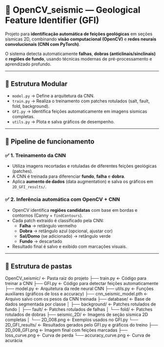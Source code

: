 # 🧠 OpenCV_seismic — Geological Feature Identifier (GFI)

Projeto para **identificação automática de feições geológicas** em seções sísmicas 2D, combinando **visão computacional (OpenCV)** e **redes neurais convolucionais (CNN com PyTorch)**.

O sistema detecta automaticamente **falhas**, **dobras (anticlinais/sinclinais)** e **regiões de fundo**, usando técnicas modernas de pré-processamento e aprendizado profundo.

---

## 🧬 Estrutura Modular

- `model.py` → Define a arquitetura da CNN.
- `train.py` → Realiza o treinamento com patches rotulados (salt, fault, fold, background).
- `GFI.py` → Identifica feições automaticamente em imagens sísmicas completas.
- `utils.py` → Plota e salva gráficos de desempenho.

---

## 🧩 Pipeline de funcionamento

### ✅ 1. Treinamento da CNN
- Utiliza imagens recortadas e rotuladas de diferentes feições geológicas (patches).
- A CNN é treinada para diferenciar **fundo**, **falha** e **dobra**.
- Aplica **aumento de dados** (data augmentation) e salva os gráficos em `2D_GFI_results/`.

### ✅ 2. Inferência automática com OpenCV + CNN
- OpenCV identifica **regiões candidatas** com base em bordas e contornos (Canny + `findContours`).
- Cada patch extraído é classificado pela CNN:
  - **Falha** → retângulo vermelho
  - **Dobra** → retângulo azul (opcional, ajustar cor)
  - **Sal/Domo** (se adicionado) → retângulo verde
  - **Fundo** → descartado
- Resultado final é salvo e exibido com marcações visuais.

---

## 📂 Estrutura de pastas

OpenCV_seismic/                ← Pasta raiz do projeto
├── train.py                   ← Código para treinar a CNN
├── GFI.py                     ← Código para detectar feições automaticamente
├── model.py                   ← Arquitetura da rede neural CNN
├── utils.py                   ← Funções auxiliares (gráficos de loss e accuracy)
├── cnn_seismic_model.pth      ← Arquivo salvo com os pesos da CNN treinada
├── database/                  ← Base de dados segmentada por classe
│   ├── background/            ← Patches rotulados de fundo
│   ├── fault/                 ← Patches rotulados de falhas
│   └── fold/                  ← Patches rotulados de dobras
├── seismic_2D/                ← Imagens de seção sísmica 2D completas
│   └── 2D_008.png             ← Exemplos usados no GFI.py
└── 2D_GFI_results/            ← Resultados gerados pelo GFI.py e gráficos do treino
    ├── 2D_008_GFI.png         ← Imagem final com feições marcadas
    ├── loss_curve.png         ← Curva de perda
    └── accuracy_curve.png     ← Curva de acurácia

